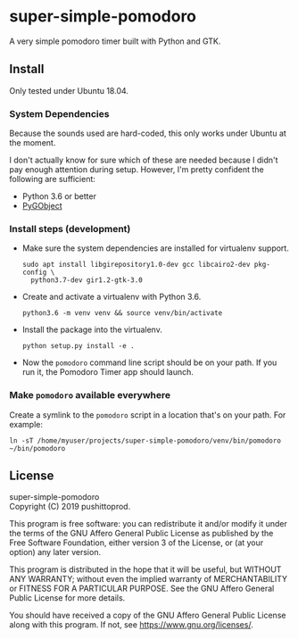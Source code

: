 super-simple-pomodoro
=====================

A very simple pomodoro timer built with Python and GTK.

Install
-------

Only tested under Ubuntu 18.04.

### System Dependencies

Because the sounds used are hard-coded, this only works under Ubuntu at the
moment.

I don't actually know for sure which of these are needed because I didn't pay
enough attention during setup. However, I'm pretty confident the following are
sufficient:

* Python 3.6 or better
* [PyGObject](https://pygobject.readthedocs.io/en/latest/getting_started.html#ubuntu-getting-started)

### Install steps (development)

* Make sure the system dependencies are installed for virtualenv support.

  ```
  sudo apt install libgirepository1.0-dev gcc libcairo2-dev pkg-config \
    python3.7-dev gir1.2-gtk-3.0
  ```

* Create and activate a virtualenv with Python 3.6.

  ```
  python3.6 -m venv venv && source venv/bin/activate
  ```

* Install the package into the virtualenv.

  ```
  python setup.py install -e .
  ```

* Now the `pomodoro` command line script should be on your path. If you run it, 
  the Pomodoro Timer app should launch.

### Make `pomodoro` available everywhere

Create a symlink to the `pomodoro` script in a location that's on your path.
For example:

```
ln -sT /home/myuser/projects/super-simple-pomodoro/venv/bin/pomodoro ~/bin/pomodoro
```

License
-------

super-simple-pomodoro  
Copyright (C) 2019 pushittoprod.

This program is free software: you can redistribute it and/or modify
it under the terms of the GNU Affero General Public License as published by
the Free Software Foundation, either version 3 of the License, or
(at your option) any later version.

This program is distributed in the hope that it will be useful,
but WITHOUT ANY WARRANTY; without even the implied warranty of
MERCHANTABILITY or FITNESS FOR A PARTICULAR PURPOSE.  See the
GNU Affero General Public License for more details.

You should have received a copy of the GNU Affero General Public License
along with this program.  If not, see <https://www.gnu.org/licenses/>.